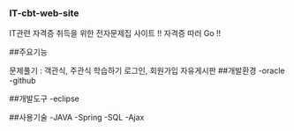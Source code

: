 ### IT-cbt-web-site

IT관련 자격증 취득을 위한 전자문제집 사이트 !! 자격증 따러 Go !!

##주요기능

문제풀기 : 객관식, 주관식
학습하기
로그인, 회원가입
자유게시판
##개발환경 -oracle -github

##개발도구 -eclipse

##사용기술 -JAVA -Spring -SQL -Ajax
